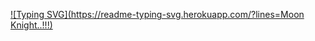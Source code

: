 [![Typing SVG](https://readme-typing-svg.herokuapp.com/?lines=Moon Knight..!!!)](https://git.io/typing-svg)
